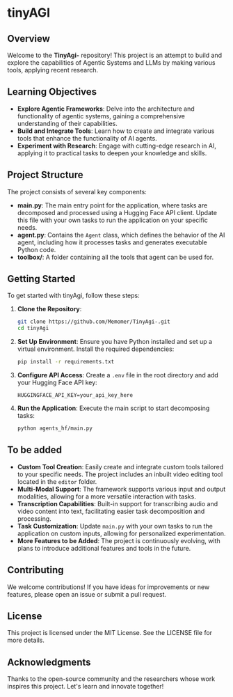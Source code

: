 # tinyAGI

## Overview

Welcome to the **TinyAgi-** repository! This project is an attempt to build and explore the capabilities of Agentic Systems and LLMs by making various tools, applying recent research.

## Learning Objectives

- **Explore Agentic Frameworks**: Delve into the architecture and functionality of agentic systems, gaining a comprehensive understanding of their capabilities.
- **Build and Integrate Tools**: Learn how to create and integrate various tools that enhance the functionality of AI agents.
- **Experiment with Research**: Engage with cutting-edge research in AI, applying it to practical tasks to deepen your knowledge and skills.

## Project Structure

The project consists of several key components:

- **main.py**: The main entry point for the application, where tasks are decomposed and processed using a Hugging Face API client. Update this file with your own tasks to run the application on your specific needs.
- **agent.py**: Contains the `Agent` class, which defines the behavior of the AI agent, including how it processes tasks and generates executable Python code.
- **toolbox/**: A folder containing all the tools that agent can be used for.

## Getting Started

To get started with tinyAgi, follow these steps:

1. **Clone the Repository**:
   ```bash
   git clone https://github.com/Memomer/TinyAgi-.git
   cd tinyAgi
   ```

2. **Set Up Environment**:
   Ensure you have Python installed and set up a virtual environment. Install the required dependencies:
   ```bash
   pip install -r requirements.txt
   ```

3. **Configure API Access**:
   Create a `.env` file in the root directory and add your Hugging Face API key:
   ```
   HUGGINGFACE_API_KEY=your_api_key_here
   ```

4. **Run the Application**:
   Execute the main script to start decomposing tasks:
   ```bash
   python agents_hf/main.py
   ```

## To be added 

- **Custom Tool Creation**: Easily create and integrate custom tools tailored to your specific needs. The project includes an inbuilt video editing tool located in the `editor` folder.
- **Multi-Modal Support**: The framework supports various input and output modalities, allowing for a more versatile interaction with tasks.
- **Transcription Capabilities**: Built-in support for transcribing audio and video content into text, facilitating easier task decomposition and processing.
- **Task Customization**: Update `main.py` with your own tasks to run the application on custom inputs, allowing for personalized experimentation.
- **More Features to be Added**: The project is continuously evolving, with plans to introduce additional features and tools in the future.


## Contributing

We welcome contributions! If you have ideas for improvements or new features, please open an issue or submit a pull request.

## License

This project is licensed under the MIT License. See the LICENSE file for more details.

## Acknowledgments

Thanks to the open-source community and the researchers whose work inspires this project. Let's learn and innovate together!
